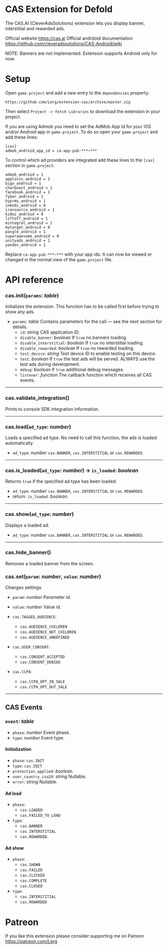 # CAS Extension for Defold

The CAS.AI (CleverAdsSolutions) extension lets you display banner, interstitial and rewarded ads.

Official website https://cas.ai
Official andrdoid documentation https://github.com/cleveradssolutions/CAS-Android/wiki

NOTE: Banners are not implemented. Extension supports Android only for now.

# Setup

Open `game.project` and add a new entry to the `dependencies` property:

```
https://github.com/Lerg/extension-cas/archive/master.zip
```

Then select `Project -> Fetch Libraries` to download the extension in your project.

If you are using Admob you need to set the AdMob App Id for your iOS and/or Android app in `game.project`. To do so open your `game.project` and add these lines:
```
[cas]
admob_android_app_id = ca-app-pub-***~***
```

To control which ad providers are integrated add these lines to the `[cas]` section in `game.project`:
```
admob_android = 1
applovin_android = 1
bigo_android = 1
charboost_android = 1
facebook_android = 1
fyber_android = 1
hyprmx_android = 1
inmobi_android = 0
ironsource_android = 1
kidoz_android = 0
liftoff_android = 1
mintegral_android = 1
mytarget_android = 0
pangle_android = 1
superawesome_android = 0
unityads_android = 1
yandex_android = 1
```

Replace `ca-app-pub-***~***` with your app ids. It can now be viewed or changed in the normal view of the `game.project` file.

# API reference

### cas.init(`params`: _table_)

Initializes the extension. This function has to be called first before trying to show any ads.

- `params`: _table_ Contains parameters for the call &mdash; see the next section for details.
	- `id`: _string_ CAS application ID.
	- `disable_banner`: _boolean_ If `true` no banners loading.
	- `disable_interstitial`: _boolean_ If `true` no interstitial loading.
	- `disable_rewarded`: _boolean_ If `true` no rewarded loading.
	- `test_device`: _string_ Test device ID to enable testing on this device.
	- `test`: _boolean_ If `true` the test ads will be served. ALWAYS use the test ads during development.
	- `debug`: _boolean_ If `true` additional debug messages.
	- `listener`: _function_ The callback function which receives all CAS events.

---
### cas.validate_integration()
Prints to console SDK integration information.

---
### cas.load(`ad_type`: _number_)

Loads a specified ad type. No need to call this function, the ads is loaded automatically.

- `ad_type`: _number_ `cas.BANNER`, `cas.INTERSTITIAL` or `cas.REWARDED`.

---
### cas.is_loaded(`ad_type`: _number_) -> `is_loaded`: _boolean_

Returns `true` if the specified ad type has been loaded.

- `ad_type`: _number_ `cas.BANNER`, `cas.INTERSTITIAL` or `cas.REWARDED`.
- return: `is_loaded`: _boolean_.

---
### cas.show(`ad_type`: _number_)

Displays a loaded ad.

- `ad_type`: _number_ `cas.BANNER`, `cas.INTERSTITIAL` or `cas.REWARDED`.

---

### cas.hide_banner()

Removes a loaded banner from the screen.

### cas.set(`param`: _number_, `value`: _number_)

Changes settings.

- `param`: _number_ Parameter id.
- `value`: _number_ Value id.

- `cas.TAGGED_AUDIENCE`:
	- `cas.AUDIENCE_CHILDREN`
	- `cas.AUDIENCE_NOT_CHILDREN`
	- `cas.AUDIENCE_UNDEFINED`
- `cas.USER_CONSENT`:
	- `cas.CONSENT_ACCEPTED`
	- `cas.CONSENT_DENIED`
- `cas.CCPA`:
	- `cas.CCPA_OPT_IN_SALE`
	- `cas.CCPA_OPT_OUT_SALE`

---

## CAS Events

### `event`: _table_

- `phase`: _number_ Event phase.
- `type`: _number_ Event type.

#### Initialization
- `phase`: `cas.INIT`
- `type`: `cas.INIT`
- `protection_applied`: _boolean_.
- `user_country_iso2O`: _string_ Nullable.
- `error`: _string_ Nullable.

#### Ad load
- `phase`:
	- `cas.LOADED`
	- `cas.FAILED_TO_LOAD`
- `type`:
	- `cas.BANNER`
	- `cas.INTERSTITIAL`
	- `cas.REWARDED`.

#### Ad show
- `phase`:
	- `cas.SHOWN`
	- `cas.FAILED`
	- `cas.CLICKED`
	- `cas.COMPLETE`
	- `cas.CLOSED`
- `type`:
	- `cas.INTERSTITIAL`
	- `cas.REWARDED`

# Patreon

If you like this extension please consider supporting me on Patreon https://patreon.com/Lerg

